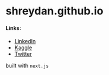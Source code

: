# shreydan.github.io


#### Links:
- [LinkedIn](https://github.com/shreydan)
- [Kaggle](https://kaggle.com/shreydan)
- [Twitter](https://twitter.com/shreydan)

built with `next.js`
